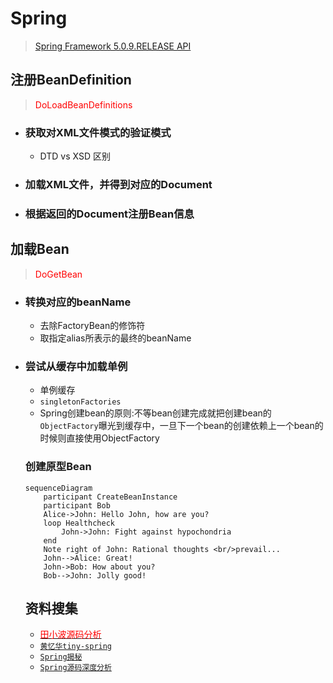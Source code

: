# Spring
> [Spring Framework 5.0.9.RELEASE API](https://docs.spring.io/spring/docs/current/javadoc-api/overview-summary.html)

## 注册BeanDefinition
> <font color="red">DoLoadBeanDefinitions</font>

- ### 获取对XML文件模式的验证模式
  - DTD vs XSD 区别
- ### 加载XML文件，并得到对应的Document
- ### 根据返回的Document注册Bean信息
## 加载Bean
> <font color="red">DoGetBean</font>

- ### 转换对应的beanName
  -  去除FactoryBean的修饰符
  - 取指定alias所表示的最终的beanName
- ### 尝试从缓存中加载单例
  - 单例缓存
  - `singletonFactories`
  - Spring创建bean的原则:不等bean创建完成就把创建bean的`ObjectFactory`曝光到缓存中，一旦下一个bean的创建依赖上一个bean的时候则直接使用ObjectFactory

  ### 创建原型Bean
  ```mermaid
  sequenceDiagram
      participant CreateBeanInstance
      participant Bob
      Alice->John: Hello John, how are you?
      loop Healthcheck
          John->John: Fight against hypochondria
      end
      Note right of John: Rational thoughts <br/>prevail...
      John-->Alice: Great!
      John->Bob: How about you?
      Bob-->John: Jolly good!
  ```

  ## 资料搜集
  - [<font color="red">田小波源码分析</font>](https://www.tianxiaobo.com/2018/05/30/Spring-IOC-%E5%AE%B9%E5%99%A8%E6%BA%90%E7%A0%81%E5%88%86%E6%9E%90%E7%B3%BB%E5%88%97%E6%96%87%E7%AB%A0%E5%AF%BC%E8%AF%BB/)
  - [`黄忆华tiny-spring`](https://www.zybuluo.com/dugu9sword/note/382745)
  - [`Spring揭秘`](https://www.dropbox.com/s/93b7vkukf27t5q5/spring%E6%8F%AD%E7%A7%98.pdf?dl=0)
  - [`Spring源码深度分析`](https://www.dropbox.com/s/xot5ipi6hkmco09/Spring-deep.pdf?dl=0)

